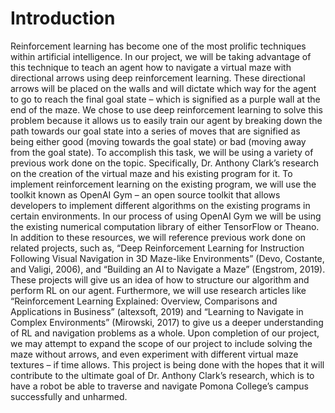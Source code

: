 <h1> <b>Introduction</b> </h1>
  <p> 
Reinforcement learning has become one of the most prolific techniques within artificial intelligence. In our project, we will be taking advantage of this technique to teach an agent how to navigate a virtual maze with directional arrows using deep reinforcement learning. These directional arrows will be placed on the walls and will dictate which way for the agent to go to reach the final goal state – which is signified as a purple wall at the end of the maze. We chose to use deep reinforcement learning to solve this problem because it allows us to easily train our agent by breaking down the path towards our goal state into a series of moves that are signified as being either good (moving towards the goal state) or bad (moving away from the goal state). To accomplish this task, we will be using a variety of previous work done on the topic. Specifically, Dr. Anthony Clark’s research on the creation of the virtual maze and his existing program for it. To implement reinforcement learning on the existing program, we will use the toolkit known as OpenAI Gym – an open source toolkit that allows developers to implement different algorithms on the existing programs in certain environments. In our process of using OpenAI Gym we will be using the existing numerical computation library of either TensorFlow or Theano. In addition to these resources, we will reference previous work done on related projects, such as, “Deep Reinforcement Learning for Instruction Following Visual Navigation in 3D Maze-like Environments” (Devo, Costante, and Valigi, 2006), and “Building an AI to Navigate a Maze” (Engstrom, 2019). These projects will give us an idea of how to structure our algorithm and perform RL on our agent. Furthermore, we will use research articles like “Reinforcement Learning Explained: Overview, Comparisons and Applications in Business” (altexsoft, 2019) and “Learning to Navigate in Complex Environments” (Mirowski, 2017) to give us a deeper understanding of RL and navigation problems as a whole. Upon completion of our project, we may attempt to expand the scope of our project to include solving the maze without arrows, and even experiment with different virtual maze textures – if time allows. This project is being done with the hopes that it will contribute to the ultimate goal of Dr. Anthony Clark’s research, which is to have a robot be able to traverse and navigate Pomona College’s campus successfully and unharmed.
  </p>
